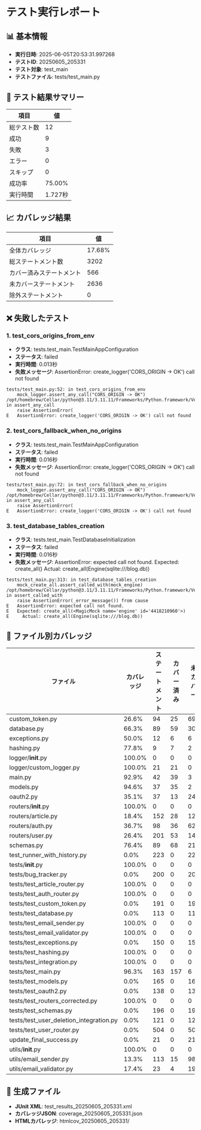 # テスト実行レポート

## 📊 基本情報
- **実行日時**: 2025-06-05T20:53:31.997268
- **テストID**: 20250605_205331
- **テスト対象**: test_main
- **テストファイル**: tests/test_main.py

## 🧪 テスト結果サマリー

| 項目 | 値 |
|------|-----|
| 総テスト数 | 12 |
| 成功 | 9 |
| 失敗 | 3 |
| エラー | 0 |
| スキップ | 0 |
| 成功率 | 75.00% |
| 実行時間 | 1.727秒 |

## 📈 カバレッジ結果

| 項目 | 値 |
|------|-----|
| 全体カバレッジ | 17.68% |
| 総ステートメント数 | 3202 |
| カバー済みステートメント | 566 |
| 未カバーステートメント | 2636 |
| 除外ステートメント | 0 |


## ❌ 失敗したテスト

### 1. test_cors_origins_from_env
- **クラス**: tests.test_main.TestMainAppConfiguration
- **ステータス**: failed
- **実行時間**: 0.013秒
- **失敗メッセージ**: AssertionError: create_logger('CORS_ORIGIN -> OK') call not found
```
tests/test_main.py:52: in test_cors_origins_from_env
    mock_logger.assert_any_call("CORS_ORIGIN -> OK")
/opt/homebrew/Cellar/python@3.11/3.11.11/Frameworks/Python.framework/Versions/3.11/lib/python3.11/unittest/mock.py:1010: in assert_any_call
    raise AssertionError(
E   AssertionError: create_logger('CORS_ORIGIN -> OK') call not found
```

### 2. test_cors_fallback_when_no_origins
- **クラス**: tests.test_main.TestMainAppConfiguration
- **ステータス**: failed
- **実行時間**: 0.016秒
- **失敗メッセージ**: AssertionError: create_logger('CORS_ORIGIN -> OK') call not found
```
tests/test_main.py:72: in test_cors_fallback_when_no_origins
    mock_logger.assert_any_call("CORS_ORIGIN -> OK")
/opt/homebrew/Cellar/python@3.11/3.11.11/Frameworks/Python.framework/Versions/3.11/lib/python3.11/unittest/mock.py:1010: in assert_any_call
    raise AssertionError(
E   AssertionError: create_logger('CORS_ORIGIN -> OK') call not found
```

### 3. test_database_tables_creation
- **クラス**: tests.test_main.TestDatabaseInitialization
- **ステータス**: failed
- **実行時間**: 0.016秒
- **失敗メッセージ**: AssertionError: expected call not found.
Expected: create_all(<MagicMock name='engine' id='4418210960'>)
  Actual: create_all(Engine(sqlite:///blog.db))
```
tests/test_main.py:313: in test_database_tables_creation
    mock_create_all.assert_called_with(mock_engine)
/opt/homebrew/Cellar/python@3.11/3.11.11/Frameworks/Python.framework/Versions/3.11/lib/python3.11/unittest/mock.py:939: in assert_called_with
    raise AssertionError(_error_message()) from cause
E   AssertionError: expected call not found.
E   Expected: create_all(<MagicMock name='engine' id='4418210960'>)
E     Actual: create_all(Engine(sqlite:///blog.db))
```


## 📁 ファイル別カバレッジ

| ファイル | カバレッジ | ステートメント | カバー済み | 未カバー |
|----------|------------|----------------|-----------|----------|
| custom_token.py | 26.6% | 94 | 25 | 69 |
| database.py | 66.3% | 89 | 59 | 30 |
| exceptions.py | 50.0% | 12 | 6 | 6 |
| hashing.py | 77.8% | 9 | 7 | 2 |
| logger/__init__.py | 100.0% | 0 | 0 | 0 |
| logger/custom_logger.py | 100.0% | 21 | 21 | 0 |
| main.py | 92.9% | 42 | 39 | 3 |
| models.py | 94.6% | 37 | 35 | 2 |
| oauth2.py | 35.1% | 37 | 13 | 24 |
| routers/__init__.py | 100.0% | 0 | 0 | 0 |
| routers/article.py | 18.4% | 152 | 28 | 124 |
| routers/auth.py | 36.7% | 98 | 36 | 62 |
| routers/user.py | 26.4% | 201 | 53 | 148 |
| schemas.py | 76.4% | 89 | 68 | 21 |
| test_runner_with_history.py | 0.0% | 223 | 0 | 223 |
| tests/__init__.py | 100.0% | 0 | 0 | 0 |
| tests/bug_tracker.py | 0.0% | 200 | 0 | 200 |
| tests/test_article_router.py | 100.0% | 0 | 0 | 0 |
| tests/test_auth_router.py | 100.0% | 0 | 0 | 0 |
| tests/test_custom_token.py | 0.0% | 191 | 0 | 191 |
| tests/test_database.py | 0.0% | 113 | 0 | 113 |
| tests/test_email_sender.py | 100.0% | 0 | 0 | 0 |
| tests/test_email_validator.py | 100.0% | 0 | 0 | 0 |
| tests/test_exceptions.py | 0.0% | 150 | 0 | 150 |
| tests/test_hashing.py | 100.0% | 0 | 0 | 0 |
| tests/test_integration.py | 100.0% | 0 | 0 | 0 |
| tests/test_main.py | 96.3% | 163 | 157 | 6 |
| tests/test_models.py | 0.0% | 165 | 0 | 165 |
| tests/test_oauth2.py | 0.0% | 138 | 0 | 138 |
| tests/test_routers_corrected.py | 100.0% | 0 | 0 | 0 |
| tests/test_schemas.py | 0.0% | 196 | 0 | 196 |
| tests/test_user_deletion_integration.py | 0.0% | 121 | 0 | 121 |
| tests/test_user_router.py | 0.0% | 504 | 0 | 504 |
| update_final_success.py | 0.0% | 21 | 0 | 21 |
| utils/__init__.py | 100.0% | 0 | 0 | 0 |
| utils/email_sender.py | 13.3% | 113 | 15 | 98 |
| utils/email_validator.py | 17.4% | 23 | 4 | 19 |

## 📎 生成ファイル
- **JUnit XML**: test_results_20250605_205331.xml
- **カバレッジJSON**: coverage_20250605_205331.json
- **HTMLカバレッジ**: htmlcov_20250605_205331/
